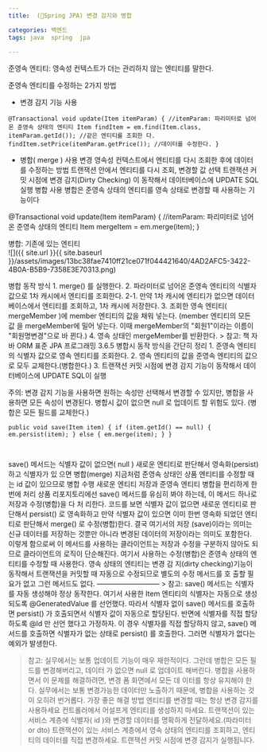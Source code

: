 ```yaml
---
title:  (🍃Spring JPA) 변경 감지와 병합

categories: 백엔드 
tags: java  spring  jpa
 
---
```


  
  
준영속 엔티티: 영속성 컨텍스트가 더는 관리하지 않는 엔티티를 말한다.  
  
준영속 엔티티를 수정하는 2가지 방법   
- 변경 감지 기능 사용  
```  
@Transactional void update(Item itemParam) { //itemParam: 파리미터로 넘어온 준영속 상태의 엔티티 Item findItem = em.find(Item.class, itemParam.getId()); //같은 엔티티를 조회한 다. findItem.setPrice(itemParam.getPrice()); //데이터를 수정한다. }  
```  
  
  
- 병합( merge ) 사용 변경  영속성 컨텍스트에서 엔티티를 다시 조회한 후에 데이터를 수정하는 방법 트랜잭션 안에서 엔티티를 다시 조회, 변경할 값 선택 트랜잭션 커밋 시점에 변경 감지(Dirty Checking) 이 동작해서 데이터베이스에 UPDATE SQL 실행 병합 사용 병합은 준영속 상태의 엔티티를 영속 상태로 변경할 때 사용하는 기능이다  
  
@Transactional void update(Item itemParam) { //itemParam: 파리미터로 넘어온 준영속 상태의 엔티티 Item mergeItem = em.merge(item); }  
  
  
병합: 기존에 있는 엔티티  
![]({{ site.url }}{{ site.baseurl }}/assets/images/13bc38fae7410ff21ce071f044421640/4AD2AFC5-3422-4B0A-B5B9-7358E3E70313.png)  
  
  
  
병합 동작 방식 1. merge() 를 실행한다. 2. 파라미터로 넘어온 준영속 엔티티의 식별자 값으로 1차 캐시에서 엔티티를 조회한다. 2-1. 만약 1차 캐시에 엔티티가 없으면 데이터베이스에서 엔티티를 조회하고, 1차 캐시에 저장한다. 3. 조회한 영속 엔티티( mergeMember )에 member 엔티티의 값을 채워 넣는다. (member 엔티티의 모든 값 을 mergeMember에 밀어 넣는다. 이때 mergeMember의 "회원1"이라는 이름이 "회원명변경"으로 바 뀐다.) 4. 영속 상태인 mergeMember를 반환한다. > 참고: 책 자바 ORM 표준 JPA 프로그래밍 3.6.5 병합시 동작 방식을 간단히 정리 1. 준영속 엔티티의 식별자 값으로 영속 엔티티를 조회한다. 2. 영속 엔티티의 값을 준영속 엔티티의 값으로 모두 교체한다.(병합한다.) 3. 트랜잭션 커밋 시점에 변경 감지 기능이 동작해서 데이터베이스에 UPDATE SQL이 실행  
  
  
  
주의: 변경 감지 기능을 사용하면 원하는 속성만 선택해서 변경할 수 있지만, 병합을 사용하면 모든 속성이 변경된다. 병합시 값이 없으면 null 로 업데이트 할 위험도 있다. (병합은 모든 필드를 교체한다.)  
  
```  
public void save(Item item) { if (item.getId() == null) { em.persist(item); } else { em.merge(item); } }  
  
  
```  
  
  
save() 메서드는 식별자 값이 없으면( null ) 새로운 엔티티로 판단해서 영속화(persist)하고 식별자가 있 으면 병합(merge) 지금처럼 준영속 상태인 상품 엔티티를 수정할 때는 id 값이 있으므로 병합 수행 새로운 엔티티 저장과 준영속 엔티티 병합을 편리하게 한번에 처리 상품 리포지토리에선 save() 메서드를 유심히 봐야 하는데, 이 메서드 하나로 저장과 수정(병합)을 다 처 리한다. 코드를 보면 식별자 값이 없으면 새로운 엔티티로 판단해서 persist() 로 영속화하고 만약 식별자 값이 있으면 이미 한번 영속화 되었던 엔티티로 판단해서 merge() 로 수정(병합)한다. 결국 여기서의 저장 (save)이라는 의미는 신규 데이터를 저장하는 것뿐만 아니라 변경된 데이터의 저장이라는 의미도 포함한다. 이렇게 함으로써 이 메서드를 사용하는 클라이언트는 저장과 수정을 구분하지 않아도 되므로 클라이언트의 로직이 단순해진다. 여기서 사용하는 수정(병합)은 준영속 상태의 엔티티를 수정할 때 사용한다. 영속 상태의 엔티티는 변경 감 지(dirty checking)기능이 동작해서 트랜잭션을 커밋할 때 자동으로 수정되므로 별도의 수정 메서드를 호 출할 필요가 없고 그런 메서드도 없다. ————————— > 참고: save() 메서드는 식별자를 자동 생성해야 정상 동작한다. 여기서 사용한 Item 엔티티의 식별자는 자동으로 생성되도록 @GeneratedValue 를 선언했다. 따라서 식별자 없이 save() 메서드를 호출하면 persist() 가 호출되면서 식별자 값이 자동으로 할당된다. 반면에 식별자를 직접 할당하도록 @Id 만 선언 했다고 가정하자. 이 경우 식별자를 직접 할당하지 않고, save() 메서드를 호출하면 식별자가 없는 상태로 persist() 를 호출한다. 그러면 식별자가 없다는 예외가 발생한다.  
  
  
  
> 참고: 실무에서는 보통 업데이트 기능이 매우 재한적이다. 그런데 병합은 모든 필드를 변경해버리고, 데이터 가 없으면 null 로 업데이트 해버린다. 병합을 사용하면서 이 문제를 해결하려면, 변경 폼 화면에서 모든 데 이터를 항상 유지해야 한다. 실무에서는 보통 변경가능한 데이터만 노출하기 때문에, 병합을 사용하는 것이 오히려 번거롭다. 가장 좋은 해결 방법 엔티티를 변경할 때는 항상 변경 감지를 사용하세요 컨트롤러에서 어설프게 엔티티를 생성하지 마세요. 트랜잭션이 있는 서비스 계층에 식별자( id )와 변경할 데이터를 명확하게 전달하세요.(파라미터 or dto) 트랜잭션이 있는 서비스 계층에서 영속 상태의 엔티티를 조회하고, 엔티티의 데이터를 직접 변경하세요. 트랜잭션 커밋 시점에 변경 감지가 실행됩니다.    
